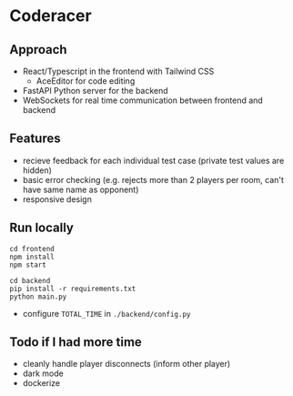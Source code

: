 # Coderacer

## Approach

- React/Typescript in the frontend with Tailwind CSS
  - AceEditor for code editing
- FastAPI Python server for the backend
- WebSockets for real time communication between frontend and backend

## Features

- recieve feedback for each individual test case (private test values are hidden)
- basic error checking (e.g. rejects more than 2 players per room, can't have same name as opponent)
- responsive design

## Run locally

```
cd frontend
npm install
npm start
```

```
cd backend
pip install -r requirements.txt
python main.py
```

- configure `TOTAL_TIME` in `./backend/config.py`

## Todo if I had more time

- cleanly handle player disconnects (inform other player)
- dark mode
- dockerize
